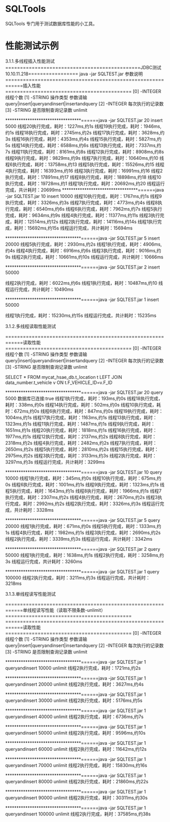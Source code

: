 # SQLTools
SQLTools 专门用于测试数据库性能的小工具。

# 性能测试示例
3.1.1.多线程插入性能测试
==============================================JDBC测试10.10.11.218=================
java -jar SQLTEST.jar 参数说明
============================================================插入性能===========================================
[0]  -INTEGER  线程个数
[1]  -STRING   操作类型  参数请输query|insert|queryandinsert|insertandquery
[2]  -INTEGER  每次执行的记录数
[3]  -STRING   是否限制查询记录数   unlimit

**********************************======java -jar SQLTEST.jar 20 insert 5000
线程20执行完成，耗时：1227ms,约1s
线程19执行完成，耗时：1946ms,约1s
线程18执行完成，耗时：2745ms,约2s
线程17执行完成，耗时：3628ms,约3s
线程16执行完成，耗时：4353ms,约4s
线程15执行完成，耗时：5827ms,约5s
线程14执行完成，耗时：6588ms,约6s
线程13执行完成，耗时：7337ms,约7s
线程11执行完成，耗时：8161ms,约8s
线程12执行完成，耗时：8908ms,约8s
线程9执行完成，耗时：9829ms,约9s
线程7执行完成，耗时：10640ms,约10
线程6执行完成，耗时：13758ms,约13
线程5执行完成，耗时：15526ms,约15
线程4执行完成，耗时：16393ms,约16
线程3执行完成，耗时：16991ms,约16
线程2执行完成，耗时：17891ms,约17
线程8执行完成，耗时：18898ms,约18
线程10执行完成，耗时：19728ms,约1
线程1执行完成，耗时：20692ms,约20
线程运行完成，共计耗时：20699ms
**********************************======java -jar SQLTEST.jar 10 insert 10000
线程10执行完成，耗时：1767ms,约1s
线程9执行完成，耗时：3326ms,约3s
线程7执行完成，耗时：4773ms,约4s
线程8执行完成，耗时：6540ms,约6s
线程6执行完成，耗时：7962ms,约7s
线程5执行完成，耗时：9634ms,约9s
线程4执行完成，耗时：11377ms,约11s
线程3执行完成，耗时：12514ms,约12s
线程2执行完成，耗时：14116ms,约14s
线程1执行完成，耗时：15692ms,约15s
线程运行完成，共计耗时：15694ms

**********************************======java -jar SQLTEST.jar 5 insert 20000
线程5执行完成，耗时：2930ms,约2s
线程1执行完成，耗时：4906ms,约4s
线程4执行完成，耗时：6916ms,约6s
线程3执行完成，耗时：9016ms,约9s
线程2执行完成，耗时：10661ms,约10s
线程运行完成，共计耗时：10666ms


**********************************======java -jar SQLTEST.jar 2 insert 50000

线程2执行完成，耗时：6022ms,约6s
线程1执行完成，耗时：10487ms,约10
线程运行完成，共计耗时：10490ms

**********************************======java -jar SQLTEST.jar 1 insert 50000

线程1执行完成，耗时：15230ms,约15s
线程运行完成，共计耗时：15235ms

3.1.2.多线程读取性能测试

============================================================读取性能===========================================
[0]  -INTEGER  线程个数
[1]  -STRING   操作类型  参数请输query|insert|queryandinsert|insertandquery
[2]  -INTEGER  每次执行的记录数
[3]  -STRING   是否限制查询记录数   unlimit


SELECT * FROM mycat_hsae_db.t_location t LEFT JOIN data_number.t_vehicle v ON t.F_VEHICLE_ID=v.F_ID

**********************************======java -jar SQLTEST.jar 20 query 5000
数据库已连接:true
线程1执行完成，耗时：193ms,约0s
线程18执行完成，耗时：338ms,约0s
线程14执行完成，耗时：502ms,约0s
线程10执行完成，耗时：672ms,约0s
线程6执行完成，耗时：847ms,约0s
线程19执行完成，耗时：1004ms,约1s
线程17执行完成，耗时：1163ms,约1s
线程13执行完成，耗时：1323ms,约1s
线程11执行完成，耗时：1487ms,约1s
线程9执行完成，耗时：1651ms,约1s
线程20执行完成，耗时：1818ms,约1s
线程16执行完成，耗时：1977ms,约1s
线程12执行完成，耗时：2137ms,约2s
线程8执行完成，耗时：2318ms,约2s
线程4执行完成，耗时：2482ms,约2s
线程7执行完成，耗时：2650ms,约2s
线程5执行完成，耗时：2810ms,约2s
线程15执行完成，耗时：2975ms,约2s
线程3执行完成，耗时：3133ms,约3s
线程2执行完成，耗时：3297ms,约3s
线程运行完成，共计耗时：3299ms

**********************************======java -jar SQLTEST.jar 10 query 10000
线程1执行完成，耗时：345ms,约0s
线程10执行完成，耗时：675ms,约0s
线程6执行完成，耗时：1001ms,约1s
线程9执行完成，耗时：1323ms,约1s
线程5执行完成，耗时：1643ms,约1s
线程8执行完成，耗时：1966ms,约1s
线程7执行完成，耗时：2307ms,约2s
线程4执行完成，耗时：2670ms,约2s
线程3执行完成，耗时：2992ms,约2s
线程2执行完成，耗时：3326ms,约3s
线程运行完成，共计耗时：3328ms


**********************************======java -jar SQLTEST.jar 5 query 20000
线程1执行完成，耗时：671ms,约0s
线程5执行完成，耗时：1333ms,约1s
线程4执行完成，耗时：1982ms,约1s
线程3执行完成，耗时：2690ms,约2s
线程2执行完成，耗时：3339ms,约3s
线程运行完成，共计耗时：3342ms

**********************************======java -jar SQLTEST.jar 2 query 50000
线程1执行完成，耗时：1638ms,约1s
线程2执行完成，耗时：3258ms,约3s
线程运行完成，共计耗时：3260ms


**********************************======java -jar SQLTEST.jar 1 query 100000
线程2执行完成，耗时：3211ms,约3s
线程运行完成，共计耗时：3218ms

3.1.3.单线程读写性能测试

============================================================单线程读写性能（读取不限条数-unlimit）===========================================
============================================================读取性能===========================================
[0]  -INTEGER  线程个数
[1]  -STRING   操作类型  参数请输query|insert|queryandinsert|insertandquery
[2]  -INTEGER  每次执行的记录数
[3]  -STRING   是否限制查询记录数   unlimit


**********************************======java -jar SQLTEST.jar 1 queryandinsert 10000  unlimit
线程2执行完成，耗时：1721ms,约2s


**********************************======java -jar SQLTEST.jar 1 queryandinsert 20000  unlimit
线程2执行完成，耗时：3627ms,约4s


**********************************======java -jar SQLTEST.jar 1 queryandinsert 30000  unlimit
线程2执行完成，耗时：5176ms,约5s


**********************************======java -jar SQLTEST.jar 1 queryandinsert 40000  unlimit
线程2执行完成，耗时：6736ms,约7s

**********************************======java -jar SQLTEST.jar 1 queryandinsert 50000  unlimit
线程2执行完成，耗时：9596ms,约10s

**********************************======java -jar SQLTEST.jar 1 queryandinsert 60000  unlimit
线程2执行完成，耗时：11642ms,约12s


**********************************======java -jar SQLTEST.jar 1 queryandinsert 70000  unlimit
线程2执行完成，耗时：15830ms,约16s

**********************************======java -jar SQLTEST.jar 1 queryandinsert 80000  unlimit
线程2执行完成，耗时：21860ms,约22s

**********************************======java -jar SQLTEST.jar 1 queryandinsert 90000  unlimit
线程2执行完成，耗时：30311ms,约30s

**********************************======java -jar SQLTEST.jar 1 queryandinsert 100000  unlimit
线程2执行完成，耗时：37585ms,约38s



